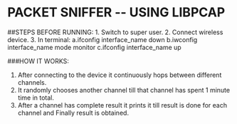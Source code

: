 # PACKET SNIFFER -- USING LIBPCAP

##STEPS BEFORE RUNNING:
	1. Switch to super user.
	2. Connect wireless device.
	3. In terminal:
		a.ifconfig interface_name down
		b.iwconfig interface_name mode monitor
		c.ifconfig interface_name up

###HOW IT WORKS:
1. After connecting to the device it continuously hops between different channels.
2. It randomly chooses another channel till that channel has spent 1 minute time in total.
3. After a channel has complete result it prints it till result is done for each channel
   and Finally result is obtained.

